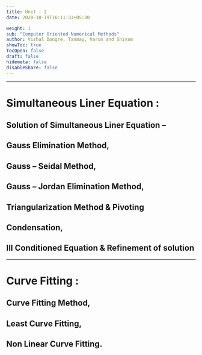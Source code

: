 ```yaml
---
title: Unit - 2
date: 2020-10-19T16:11:33+05:30

weight: 1
sub: "Computer Oriented Numerical Methods"
author: Vishal Dongre, Tanmay, Varun and Shivam
showToc: true
TocOpen: false
draft: false
hidemeta: false
disableShare: false
---
```


---

# Simultaneous Liner Equation :

## Solution of Simultaneous Liner Equation –

## Gauss Elimination Method,

## Gauss – Seidal Method,

## Gauss – Jordan Elimination Method,

## Triangularization Method & Pivoting

## Condensation,

## III Conditioned Equation & Refinement of solution

---

# Curve Fitting :

## Curve Fitting Method,

## Least Curve Fitting,

## Non Linear Curve Fitting.
